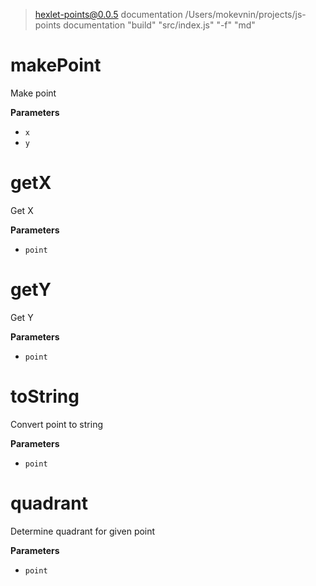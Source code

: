 
> hexlet-points@0.0.5 documentation /Users/mokevnin/projects/js-points
> documentation "build" "src/index.js" "-f" "md"

# makePoint

Make point

**Parameters**

-   `x`  
-   `y`  

# getX

Get X

**Parameters**

-   `point`  

# getY

Get Y

**Parameters**

-   `point`  

# toString

Convert point to string

**Parameters**

-   `point`  

# quadrant

Determine quadrant for given point

**Parameters**

-   `point`  
